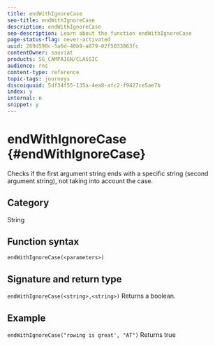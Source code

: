 ```yaml
---
title: endWithIgnoreCase
seo-title: endWithIgnoreCase
description: endWithIgnoreCase
seo-description: Learn about the function endWithIgnoreCase
page-status-flag: never-activated
uuid: 269d590c-5a6d-40b9-a879-02f5033863fc
contentOwner: sauviat
products: SG_CAMPAIGN/CLASSIC
audience: rns
content-type: reference
topic-tags: journeys
discoiquuid: 5df34f55-135a-4ea8-afc2-f9427ce5ae7b
index: y
internal: n
snippet: y
---
```


# endWithIgnoreCase {#endWithIgnoreCase}

Checks if the first argument string ends with a specific string (second argument string), not taking into account the case.

## Category

String

## Function syntax

`endWithIgnoreCase(<parameters>)`

## Signature and return type

`endWithIgnoreCase(<string>,<string>)`
Returns a boolean.

## Example

`endWithIgnoreCase("rowing is great', "AT")`
Returns true
